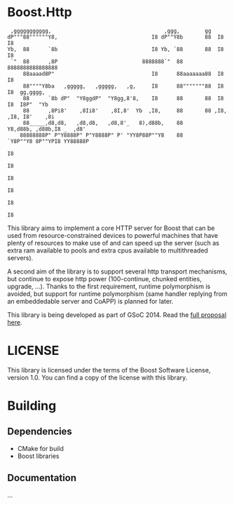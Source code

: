 # Boost.Http

```
 ,ggggggggggg,                                    ,ggg,        gg
dP"""88""""""Y8,                              I8 dP""Y8b       88  I8     I8
Yb,  88      `8b                              I8 Yb, `88       88  I8     I8
 `"  88      ,8P                           8888888`"  88       8888888888888888
     88aaaad8P"                               I8      88aaaaaaa88  I8     I8
     88""""Y8ba   ,ggggg,   ,ggggg,   ,g,     I8      88"""""""88  I8     I8  gg,gggg,
     88      `8b dP"  "Y8ggdP"  "Y8gg,8'8,    I8      88       88  I8     I8  I8P"  "Yb
     88      ,8Pi8'    ,8Ii8'    ,8I,8'  Yb  ,I8,     88       88 ,I8,   ,I8, I8'    ,8i
     88_____,d8,d8,   ,d8,d8,   ,d8,8'_   8),d88b,    88       Y8,d88b, ,d88b,I8 _  ,d8'
    88888888P" P"Y8888P" P"Y8888P" P' "YY8P88P""Y8    88       `Y8P""Y8 8P""YPI8 YY88888P
                                                                              I8
                                                                              I8
                                                                              I8
                                                                              I8
                                                                              I8
                                                                              I8
```

This library aims to implement a core HTTP server for Boost that can be used
from resource-constrained devices to powerful machines that have plenty of
resources to make use of and can speed up the server (such as extra ram
available to pools and extra cpus available to multithreaded servers).

A second aim of the library is to support several http transport mechanisms, but
continue to expose http power (100-continue, chunked entities, upgrade, ...).
Thanks to the first requirement, runtime polymorphism is avoided, but support
for runtime polymorphism (same handler replying from an embeddedable server and
CoAPP) is planned for later.

This library is being developed as part of GSoC 2014. Read the [full proposal
here](https://github.com/vinipsmaker/gsoc2014-boost).

# LICENSE

This library is licensed under the terms of the Boost Software License, version
1.0. You can find a copy of the license with this library.

# Building

## Dependencies

* CMake for build
* Boost libraries

## Documentation

...
